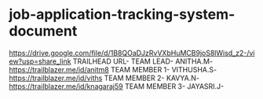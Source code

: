 # job-application-tracking-system-document
https://drive.google.com/file/d/1B8QOaDJzRvVXbHuMCB9joS8lWisd_z2-/view?usp=share_link
TRAILHEAD URL-
TEAM LEAD- ANITHA.M-https://trailblazer.me/id/anitm8
TEAM MEMBER 1- VITHUSHA.S-https://trailblazer.me/id/viths
TEAM MEMBER 2- KAVYA.N-https://trailblazer.me/id/knagaraj59
TEAM MEMBER 3- JAYASRI.J-
